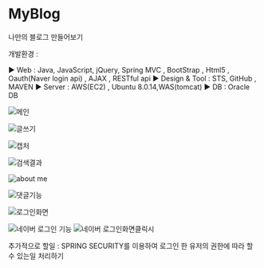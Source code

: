 # MyBlog
나만의 블로그 만들어보기


개발환경 : 

▶ Web : Java, JavaScript, jQuery, Spring MVC , BootStrap , Html5 , Oauth(Naver login api) , AJAX , RESTful api
▶ Design & Tool : STS, GitHub , MAVEN
▶ Server : AWS(EC2) , Ubuntu 8.0.14,WAS(tomcat)
▶ DB : Oracle DB



![메인](https://user-images.githubusercontent.com/57186003/76162319-f9ecad80-617f-11ea-94fe-9a79e0775a78.PNG)

![글쓰기](https://user-images.githubusercontent.com/57186003/76162333-112b9b00-6180-11ea-8f4a-3e46fb910bba.PNG)

![캡처](https://user-images.githubusercontent.com/57186003/76162321-feb16180-617f-11ea-8d56-c57a31a816f6.PNG)

![검색결과](https://user-images.githubusercontent.com/57186003/76162323-01ac5200-6180-11ea-9de7-4f2978f19b12.PNG)

![about me](https://user-images.githubusercontent.com/57186003/76162324-04a74280-6180-11ea-8f92-347912cd78d6.PNG)

![댓글기능](https://user-images.githubusercontent.com/57186003/76162327-083ac980-6180-11ea-831a-302066686bf3.PNG)

![로그인화면](https://user-images.githubusercontent.com/57186003/76162328-0a9d2380-6180-11ea-86ec-7dff4fee170e.PNG)


![네이버 로그인 기능](https://user-images.githubusercontent.com/57186003/76162336-17ba1280-6180-11ea-8b3b-082e2246a518.PNG)
![네이버 로그인화면클릭시](https://user-images.githubusercontent.com/57186003/76162335-1557b880-6180-11ea-97c9-f5ab092efab6.PNG)


추가적으로 할일 : SPRING SECURITY를 이용하여 로그인 한 유저의 권한에 따라 할 수 있는일 처리하기



